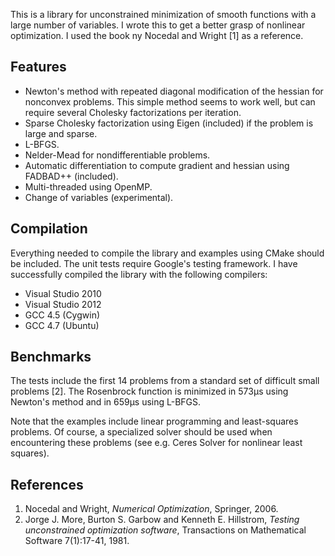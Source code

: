 This is a library for unconstrained minimization of smooth functions with a large number of variables. I wrote this to get a better grasp of nonlinear optimization. I used the book ny Nocedal and Wright [1] as a reference.

Features
--------
* Newton's method with repeated diagonal modification of the hessian for nonconvex problems. This simple method seems to work well, but can require several Cholesky factorizations per iteration.
* Sparse Cholesky factorization using Eigen (included) if the problem is large and sparse.
* L-BFGS.
* Nelder-Mead for nondifferentiable problems.
* Automatic differentiation to compute gradient and hessian using FADBAD++ (included).
* Multi-threaded using OpenMP.
* Change of variables (experimental).

Compilation
-----------
Everything needed to compile the library and examples using CMake should be included. The unit tests require Google's testing framework.
I have successfully compiled the library with the following compilers:
* Visual Studio 2010
* Visual Studio 2012
* GCC 4.5 (Cygwin)
* GCC 4.7 (Ubuntu)

Benchmarks
----------
The tests include the first 14 problems from a standard set of difficult small problems [2].
The Rosenbrock function is minimized in 573µs using Newton's method and in 659µs using L-BFGS.

Note that the examples include linear programming and least-squares problems. Of course, a specialized solver should be used when encountering these problems (see e.g. Ceres Solver for nonlinear least squares).

References
----------
1. Nocedal and Wright, *Numerical Optimization*, Springer, 2006.
2. Jorge J. More, Burton S. Garbow and Kenneth E. Hillstrom, *Testing unconstrained optimization software*, Transactions on Mathematical Software 7(1):17-41, 1981.
